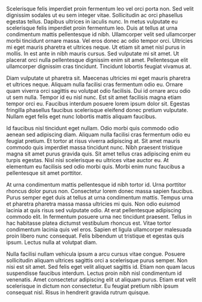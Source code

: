 Scelerisque felis imperdiet proin fermentum leo vel orci porta non. Sed velit dignissim sodales ut eu sem integer vitae. Sollicitudin ac orci phasellus egestas tellus. Dapibus ultrices in iaculis nunc. In metus vulputate eu scelerisque felis imperdiet proin fermentum leo. Duis at tellus at urna condimentum mattis pellentesque id nibh. Ullamcorper velit sed ullamcorper morbi tincidunt ornare massa. Vel eros donec ac odio tempor orci. Ultricies mi eget mauris pharetra et ultrices neque. Ut etiam sit amet nisl purus in mollis. In est ante in nibh mauris cursus. Sed vulputate mi sit amet. Ut placerat orci nulla pellentesque dignissim enim sit amet. Pellentesque elit ullamcorper dignissim cras tincidunt. Tincidunt lobortis feugiat vivamus at.

Diam vulputate ut pharetra sit. Maecenas ultricies mi eget mauris pharetra et ultrices neque. Aliquam nulla facilisi cras fermentum odio eu. Ornare quam viverra orci sagittis eu volutpat odio facilisis. Dui id ornare arcu odio ut sem nulla. Tempor id eu nisl nunc. Est sit amet facilisis magna etiam tempor orci eu. Faucibus interdum posuere lorem ipsum dolor sit. Egestas fringilla phasellus faucibus scelerisque eleifend donec pretium vulputate. Nullam eget felis eget nunc lobortis mattis aliquam faucibus.

Id faucibus nisl tincidunt eget nullam. Odio morbi quis commodo odio aenean sed adipiscing diam. Aliquam nulla facilisi cras fermentum odio eu feugiat pretium. Et tortor at risus viverra adipiscing at. Sit amet mauris commodo quis imperdiet massa tincidunt nunc. Nibh praesent tristique magna sit amet purus gravida quis. Sit amet tellus cras adipiscing enim eu turpis egestas. Nisl nisi scelerisque eu ultrices vitae auctor eu. At elementum eu facilisis sed odio morbi quis. Morbi enim nunc faucibus a pellentesque sit amet porttitor.

At urna condimentum mattis pellentesque id nibh tortor id. Urna porttitor rhoncus dolor purus non. Consectetur lorem donec massa sapien faucibus. Purus semper eget duis at tellus at urna condimentum mattis. Tempus urna et pharetra pharetra massa massa ultricies mi quis. Non odio euismod lacinia at quis risus sed vulputate odio. At erat pellentesque adipiscing commodo elit. In fermentum posuere urna nec tincidunt praesent. Tellus in hac habitasse platea dictumst vestibulum rhoncus est. Vitae tortor condimentum lacinia quis vel eros. Sapien et ligula ullamcorper malesuada proin libero nunc consequat. Felis bibendum ut tristique et egestas quis ipsum. Lectus nulla at volutpat diam.

Nulla facilisi nullam vehicula ipsum a arcu cursus vitae congue. Posuere sollicitudin aliquam ultrices sagittis orci a scelerisque purus semper. Non nisi est sit amet. Sed felis eget velit aliquet sagittis id. Etiam non quam lacus suspendisse faucibus interdum. Lectus proin nibh nisl condimentum id venenatis. Amet consectetur adipiscing elit ut aliquam purus. Etiam erat velit scelerisque in dictum non consectetur. Eu feugiat pretium nibh ipsum consequat nisl. Risus in hendrerit gravida rutrum quisque.

<def>
	<meta name="pageView" value="true"/>
	<meta name="hideRulers" value="false"/>
	<meta name="indents" value="[2,2,14.75]"/>
</def>